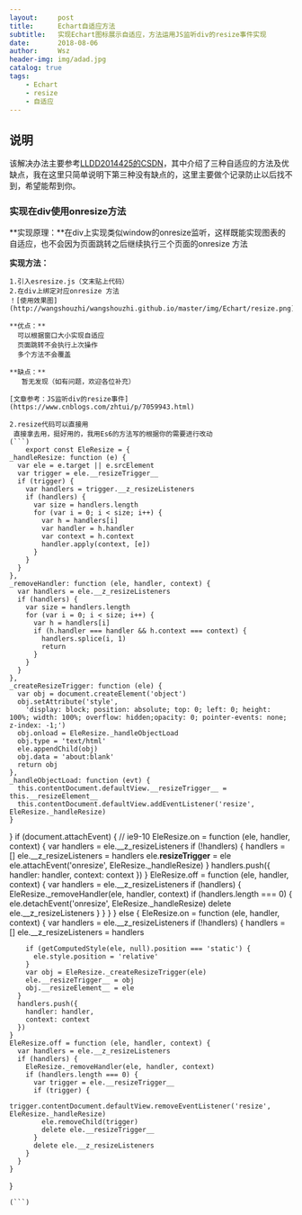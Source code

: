 ```yaml
---
layout:     post
title:      Echart自适应方法
subtitle:   实现Echart图标展示自适应，方法运用JS监听div的resize事件实现
date:       2018-08-06
author:     Wsz
header-img: img/adad.jpg
catalog: true
tags:
    - Echart
    - resize
    - 自适应
---
```


## 说明

  该解决办法主要参考[LLDD2014425的CSDN](https://blog.csdn.net/LLDD2014425/article/details/86231174)，其中介绍了三种自适应的方法及优缺点，我在这里只简单说明下第三种没有缺点的，这里主要做个记录防止以后找不到，希望能帮到你。

### 实现在div使用onresize方法

   **实现原理：**在div上实现类似window的onresize监听，这样既能实现图表的自适应，也不会因为页面跳转之后继续执行三个页面的onresize 方法

   **实现方法：**

    1.引入esresize.js（文末贴上代码）
    2.在div上绑定对应onresize 方法
    ！[使用效果图](http://wangshouzhi/wangshouzhi.github.io/master/img/Echart/resize.png).

    **优点：**
      可以根据窗口大小实现自适应
      页面跳转不会执行上次操作
      多个方法不会覆盖

    **缺点：**
       暂无发现（如有问题，欢迎各位补充）

    [文章参考：JS监听div的resize事件] (https://www.cnblogs.com/zhtui/p/7059943.html)

    2.resize代码可以直接用
     直接拿去用，挺好用的，我用Es6的方法写的根据你的需要进行改动
    (```)
        export const EleResize = {
    _handleResize: function (e) {
      var ele = e.target || e.srcElement
      var trigger = ele.__resizeTrigger__
      if (trigger) {
        var handlers = trigger.__z_resizeListeners
        if (handlers) {
          var size = handlers.length
          for (var i = 0; i < size; i++) {
            var h = handlers[i]
            var handler = h.handler
            var context = h.context
            handler.apply(context, [e])
          }
        }
      }
    },
    _removeHandler: function (ele, handler, context) {
      var handlers = ele.__z_resizeListeners
      if (handlers) {
        var size = handlers.length
        for (var i = 0; i < size; i++) {
          var h = handlers[i]
          if (h.handler === handler && h.context === context) {
            handlers.splice(i, 1)
            return
          }
        }
      }
    },
    _createResizeTrigger: function (ele) {
      var obj = document.createElement('object')
      obj.setAttribute('style',
        'display: block; position: absolute; top: 0; left: 0; height: 100%; width: 100%; overflow: hidden;opacity: 0; pointer-events: none; z-index: -1;')
      obj.onload = EleResize._handleObjectLoad
      obj.type = 'text/html'
      ele.appendChild(obj)
      obj.data = 'about:blank'
      return obj
    },
    _handleObjectLoad: function (evt) {
      this.contentDocument.defaultView.__resizeTrigger__ = this.__resizeElement__
      this.contentDocument.defaultView.addEventListener('resize', EleResize._handleResize)
    }
  }
  if (document.attachEvent) { // ie9-10
    EleResize.on = function (ele, handler, context) {
      var handlers = ele.__z_resizeListeners
      if (!handlers) {
        handlers = []
        ele.__z_resizeListeners = handlers
        ele.__resizeTrigger__ = ele
        ele.attachEvent('onresize', EleResize._handleResize)
      }
      handlers.push({
        handler: handler,
        context: context
      })
    }
    EleResize.off = function (ele, handler, context) {
      var handlers = ele.__z_resizeListeners
      if (handlers) {
        EleResize._removeHandler(ele, handler, context)
        if (handlers.length === 0) {
          ele.detachEvent('onresize', EleResize._handleResize)
          delete ele.__z_resizeListeners
        }
      }
    }
  } else {
    EleResize.on = function (ele, handler, context) {
      var handlers = ele.__z_resizeListeners
      if (!handlers) {
        handlers = []
        ele.__z_resizeListeners = handlers

        if (getComputedStyle(ele, null).position === 'static') {
          ele.style.position = 'relative'
        }
        var obj = EleResize._createResizeTrigger(ele)
        ele.__resizeTrigger__ = obj
        obj.__resizeElement__ = ele
      }
      handlers.push({
        handler: handler,
        context: context
      })
    }
    EleResize.off = function (ele, handler, context) {
      var handlers = ele.__z_resizeListeners
      if (handlers) {
        EleResize._removeHandler(ele, handler, context)
        if (handlers.length === 0) {
          var trigger = ele.__resizeTrigger__
          if (trigger) {
            trigger.contentDocument.defaultView.removeEventListener('resize', EleResize._handleResize)
            ele.removeChild(trigger)
            delete ele.__resizeTrigger__
          }
          delete ele.__z_resizeListeners
        }
      }
    }
  }

    (```)
